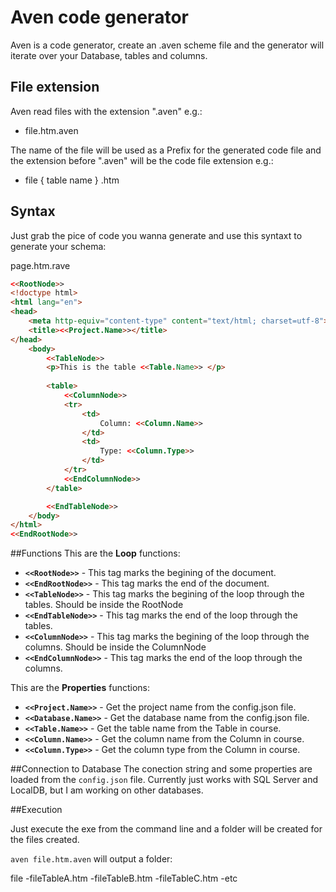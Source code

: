 # Aven code generator
Aven is a code generator, create an .aven scheme file and the generator will iterate over your Database, tables and columns.

## File extension
Aven read files with the extension ".aven" e.g.:
 - file.htm.aven
 
The name of the file will be used as a Prefix for the generated code file and the extension before ".aven" will be the code file extension e.g.:

 - file { table name } .htm
  
 
## Syntax

Just grab the pice of code you wanna generate and use this syntaxt to generate your schema:

page.htm.rave

```html
<<RootNode>>
<!doctype html>
<html lang="en">
<head>
	<meta http-equiv="content-type" content="text/html; charset=utf-8">
	<title><<Project.Name>></title>
</head>
	<body>
		<<TableNode>>
		<p>This is the table <<Table.Name>> </p>
		
		<table>
			<<ColumnNode>>
			<tr>
				<td>
					Column: <<Column.Name>>
				</td>
				<td>
					Type: <<Column.Type>>
				</td>
			</tr>
			<<EndColumnNode>>
		</table>

		<<EndTableNode>>
	</body>
</html>
<<EndRootNode>>
```

##Functions
This are the **Loop** functions:
 *   **`<<RootNode>>`** - This tag marks the begining of the document.
 *   **`<<EndRootNode>>`** - This tag marks the end of the document.
 *   **`<<TableNode>>`** - This tag marks the begining of the loop through the tables. Should be inside the RootNode
 *   **`<<EndTableNode>>`** - This tag marks the end of the loop through the tables.
 *   **`<<ColumnNode>>`** - This tag marks the begining of the loop through the columns. Should be inside the ColumnNode
 *   **`<<EndColumnNode>>`** - This tag marks the end of the loop through the columns.
 

This are the **Properties** functions:
 * **`<<Project.Name>>`** - Get the project name from the config.json file.
 * **`<<Database.Name>>`** - Get the database name from the config.json file. 
 * **`<<Table.Name>>`** - Get the table name from the Table in course.
 * **`<<Column.Name>>`** - Get the column name from the Column in course.
 * **`<<Column.Type>>`** - Get the column type from the Column in course.

##Connection to Database
The conection string and some properties are loaded from the `config.json` file. Currently just works with SQL Server and LocalDB, but I am working on other databases.

##Execution


Just execute the exe from the command line and a folder will be created for the files created.

`aven file.htm.aven` will output a folder:

file
-fileTableA.htm
-fileTableB.htm
-fileTableC.htm
-etc

